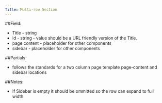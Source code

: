 ```yaml
---
Title: Multi-row Section
---
```


##Field:
* Title - string
* Id - string - value should be a URL friendly version of the Title.
* page content - placeholder for other components
* sidebar - placeholder for other components

##Partials:
* follows the standards for a two column page template page-content and sidebar locations

##Notes:
* If Sidebar is empty it should be ommitted so the row can expand to full width

